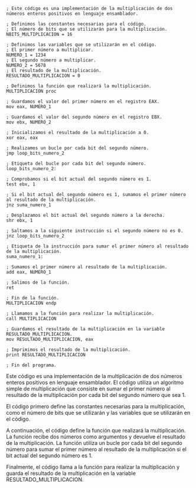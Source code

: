 ```assembly
; Este código es una implementación de la multiplicación de dos números enteros positivos en lenguaje ensamblador.

; Definimos las constantes necesarias para el código.
; El número de bits que se utilizarán para la multiplicación.
NBITS_MULTIPLICACION = 16

; Definimos las variables que se utilizarán en el código.
; El primer número a multiplicar.
NUMERO_1 = 1234
; El segundo número a multiplicar.
NUMERO_2 = 5678
; El resultado de la multiplicación.
RESULTADO_MULTIPLICACION = 0

; Definimos la función que realizará la multiplicación.
MULTIPLICACION proc

; Guardamos el valor del primer número en el registro EAX.
mov eax, NUMERO_1

; Guardamos el valor del segundo número en el registro EBX.
mov ebx, NUMERO_2

; Inicializamos el resultado de la multiplicación a 0.
xor eax, eax

; Realizamos un bucle por cada bit del segundo número.
jmp loop_bits_numero_2

; Etiqueta del bucle por cada bit del segundo número.
loop_bits_numero_2:

; Comprobamos si el bit actual del segundo número es 1.
test ebx, 1

; Si el bit actual del segundo número es 1, sumamos el primer número al resultado de la multiplicación.
jnz suma_numero_1

; Desplazamos el bit actual del segundo número a la derecha.
shr ebx, 1

; Saltamos a la siguiente instrucción si el segundo número no es 0.
jnz loop_bits_numero_2

; Etiqueta de la instrucción para sumar el primer número al resultado de la multiplicación.
suma_numero_1:

; Sumamos el primer número al resultado de la multiplicación.
add eax, NUMERO_1

; Salimos de la función.
ret

; Fin de la función.
MULTIPLICACION endp

; Llamamos a la función para realizar la multiplicación.
call MULTIPLICACION

; Guardamos el resultado de la multiplicación en la variable RESULTADO_MULTIPLICACION.
mov RESULTADO_MULTIPLICACION, eax

; Imprimimos el resultado de la multiplicación.
print RESULTADO_MULTIPLICACION

; Fin del programa.
```

Este código es una implementación de la multiplicación de dos números enteros positivos en lenguaje ensamblador. El código utiliza un algoritmo simple de multiplicación que consiste en sumar el primer número al resultado de la multiplicación por cada bit del segundo número que sea 1.

El código primero define las constantes necesarias para la multiplicación, como el número de bits que se utilizarán y las variables que se utilizarán en el código.

A continuación, el código define la función que realizará la multiplicación. La función recibe dos números como argumentos y devuelve el resultado de la multiplicación. La función utiliza un bucle por cada bit del segundo número para sumar el primer número al resultado de la multiplicación si el bit actual del segundo número es 1.

Finalmente, el código llama a la función para realizar la multiplicación y guarda el resultado de la multiplicación en la variable RESULTADO_MULTIPLICACION.